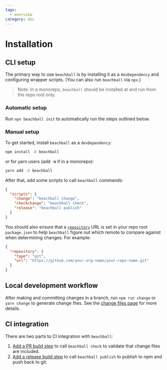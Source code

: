 ```yaml
---
tags:
  - overview
category: doc
---
```


# Installation

## CLI setup

The primary way to use `beachball` is by installing it as a `devDependency` and configuring wrapper scripts. (You can also run `beachball` via `npx`.)

> Note: In a monorepo, `beachball` should be installed at and run from the repo root only.

### Automatic setup

Run `npx beachball init` to automatically run the steps outlined below.

### Manual setup

To get started, install `beachball` as a `devDependency`:

```bash
npm install -D beachball
```

or for yarn users (add `-W` if in a monorepo):

```bash
yarn add -D beachball
```

After that, add some scripts to call `beachball` commands:

```json
{
  "scripts": {
    "change": "beachball change",
    "checkchange": "beachball check",
    "release": "beachball publish"
  }
}
```

You should also ensure that a [`repository`](https://docs.npmjs.com/cli/v9/configuring-npm/package-json#repository) URL is set in your repo root `package.json` to help `beachball` figure out which remote to compare against when determining changes. For example:

```json
{
  "repository": {
    "type": "git",
    "url": "https://github.com/your-org-name/your-repo-name.git"
  }
}
```

## Local development workflow

After making and committing changes in a branch, run `npm run change` or `yarn change` to generate change files. See the [change files page](../concepts/change-files) for more details.

## CI integration

There are two parts to CI integration with `beachball`:

1. [Add a PR build step](../concepts/change-files#validating-change-files) to call `beachball check` to validate that change files are included.
2. [Add a release build step](../concepts/ci-integration) to call `beachball publish` to publish to npm and push back to git.
